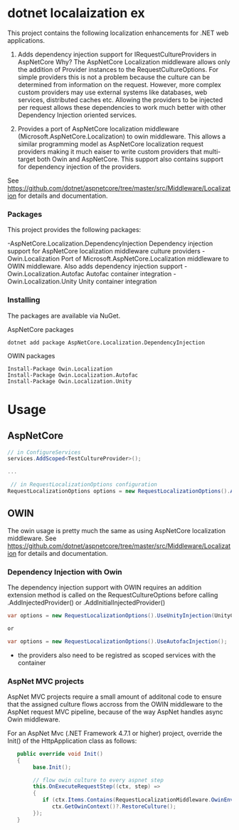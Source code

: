 # dotnet localaization ex

This project contains the following localization enhancements for .NET web applications.

1. Adds dependency injection support for IRequestCultureProviders in AspNetCore
   Why? The AspNetCore Localization middleware allows only the addition of Provider instances to the RequestCultureOptions.  For simple providers this is not a problem because the culture can be determined from information on the request.  However, more complex custom providers may use external systems like databases, web services, distributed caches etc.  Allowing the providers to be injected per request allows these dependencies to work much better with other Dependency Injection oriented services.

2. Provides a port of AspNetCore localization middleware (Microsoft.AspNetCore.Localization) to owin middleware.  This allows a similar programming model as AspNetCore localization request providers making it much eaiser to write custom providers that multi-target both Owin and AspNetCore.  This support also contains support for dependency injection of the providers.

See https://github.com/dotnet/aspnetcore/tree/master/src/Middleware/Localization for details and documentation.

### Packages 

This project provides the following packages:

-AspNetCore.Localization.DependencyInjection
    Dependency injection support for AspNetCore localization middleware culture providers
-Owin.Localization 
   Port of Microsoft.AspNetCore.Localization middleware to OWIN middleware.  Also adds dependency injection support
-Owin.Localization.Autofac 
   Autofac container integration
-Owin.Localization.Unity 
   Unity container integration


### Installing 

The packages are available via NuGet.

AspNetCore packages
```
dotnet add package AspNetCore.Localization.DependencyInjection
```
OWIN packages
```
Install-Package Owin.Localization
Install-Package Owin.Localization.Autofac
Install-Package Owin.Localization.Unity
```
# Usage

## AspNetCore

```csharp
// in ConfigureServices
services.AddScoped<TestCultureProvider>();

...

 // in RequestLocalizationOptions configuration
RequestLocalizationOptions options = new RequestLocalizationOptions().AddInitialInjectedProvider<TestCultureProvider>();

```

## OWIN

The owin usage is pretty much the same as using AspNetCore localization middleware.  See https://github.com/dotnet/aspnetcore/tree/master/src/Middleware/Localization for details and documentation.

### Dependency Injection with Owin
The dependency injection support with OWIN requires an addition extension method is called on the RequestCultureOptions before calling .AddInjectedProvider<T>() or .AddInitialInjectedProvider<T>()

```csharp
var options = new RequestLocalizationOptions().UseUnityInjection(UnityConfig.Container);

or 

var options = new RequestLocalizationOptions().UseAutofacInjection();
```
* the providers also need to be registred as scoped services with the container

###  AspNet MVC projects
AspNet MVC projects require a small amount of additonal code to ensure that the assigned culture flows accross from the OWIN middleware to the AspNet request MVC pipeline, because of the way AspNet handles async Owin middleware.

For an AspNet Mvc (.NET Framework 4.7.1 or higher) project, override the Init() of the HttpApplication class as follows:

```csharp
   public override void Init()
   {
        base.Init();

        // flow owin culture to every aspnet step 
        this.OnExecuteRequestStep((ctx, step) =>
        {
           if (ctx.Items.Contains(RequestLocalizationMiddleware.OwinEnvironmentKey))
              ctx.GetOwinContext()?.RestoreCulture();
        });
   }
```




